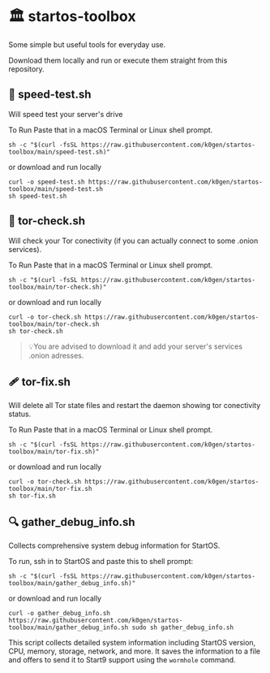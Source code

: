 # 🏛️ startos-toolbox

Some simple but useful tools for everyday use.

Download them locally and run or execute them straight from this repository.

## 🚄 speed-test.sh
Will speed test your server's drive

To Run Paste that in a macOS Terminal or Linux shell prompt. 
```
sh -c "$(curl -fsSL https://raw.githubusercontent.com/k0gen/startos-toolbox/main/speed-test.sh)"
```
or download and run locally
```
curl -o speed-test.sh https://raw.githubusercontent.com/k0gen/startos-toolbox/main/speed-test.sh
sh speed-test.sh
```
## 🧅 tor-check.sh
Will check your Tor conectivity (if you can actually connect to some .onion services).

To Run Paste that in a macOS Terminal or Linux shell prompt. 
```
sh -c "$(curl -fsSL https://raw.githubusercontent.com/k0gen/startos-toolbox/main/tor-check.sh)"
```
or download and run locally
```
curl -o tor-check.sh https://raw.githubusercontent.com/k0gen/startos-toolbox/main/tor-check.sh
sh tor-check.sh
```
> 💡You are advised to download it and add your server's services .onion adresses.

## 🩹 tor-fix.sh
Will delete all Tor state files and restart the daemon showing tor conectivity status.

To Run Paste that in a macOS Terminal or Linux shell prompt. 
```
sh -c "$(curl -fsSL https://raw.githubusercontent.com/k0gen/startos-toolbox/main/tor-fix.sh)"
```
or download and run locally
```
curl -o tor-check.sh https://raw.githubusercontent.com/k0gen/startos-toolbox/main/tor-fix.sh
sh tor-fix.sh
```

## 🔍 gather_debug_info.sh
Collects comprehensive system debug information for StartOS.

To run, ssh in to StartOS and paste this to shell prompt:
```
sh -c "$(curl -fsSL https://raw.githubusercontent.com/k0gen/startos-toolbox/main/gather_debug_info.sh)"
```
or download and run locally
```
curl -o gather_debug_info.sh https://raw.githubusercontent.com/k0gen/startos-toolbox/main/gather_debug_info.sh sudo sh gather_debug_info.sh
```
This script collects detailed system information including StartOS version, CPU, memory, storage, network, and more. It saves the information to a file and offers to send it to Start9 support using the `wormhole` command.

